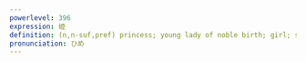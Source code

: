 ```yaml
---
powerlevel: 396
expression: 姫
definition: (n,n-suf,pref) princess; young lady of noble birth; girl; small &amp; lovely
pronunciation: ひめ
---
```

